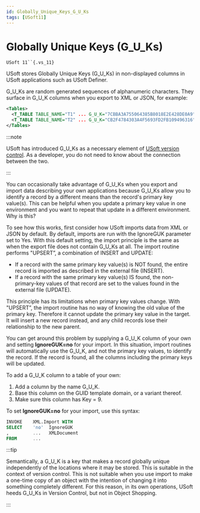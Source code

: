 ```yaml
---
id: Globally_Unique_Keys_G_U_Ks
tags: [USoft11]
---
```

# Globally Unique Keys (G_U_Ks)

`USoft 11``{.vs_11}`

USoft stores Globally Unique Keys (G_U_Ks) in non-displayed columns in USoft applications such as USoft Definer.

G_U_Ks are random generated sequences of alphanumeric characters. They surface in G_U_K columns when you export to XML or JSON, for example:

```xml
<Tables>
  <T_TABLE TABLE_NAME="T1" ... G_U_K="7CBBA3A755064385B8018E2E428DE0A9"/>
  <T_TABLE TABLE_NAME="T2" ... G_U_K="CB2F4784303A4F5693FD2FB109496316"/>
</Tables>
```


:::note

USoft has introduced G_U_Ks as a necessary element of [USoft version control](/Repositories/Version_control/Versioncontrolled_repositories.md). As a developer, you do not need to know about the connection between the two.

:::

You can occasionally take advantage of G_U_Ks when you export and import data describing your own applications because G_U_Ks allow you to identify a record by a different means than the record's primary key value(s). This can be helpful when you update a primary key value in one environment and you want to repeat that update in a different environment. Why is this?

To see how this works, first consider how USoft imports data from XML or JSON by default. By default, imports are run with the IgnoreGUK parameter set to Yes. With this default setting, the import principle is the same as when the export file does not contain G_U_Ks at all. The import routine performs "UPSERT”, a combination of INSERT and UPDATE:

- If a record with the same primary key value(s) is NOT found, the entire record is imported as described in the external file (INSERT).
- If a record with the same primary key value(s) IS found, the non-primary-key values of that record are set to the values found in the external file (UPDATE).

This principle has its limitations when primary key values change. With "UPSERT”, the import routine has no way of knowing the old value of the primary key. Therefore it cannot update the primary key value in the target. It will insert a new record instead, and any child records lose their relationship to the new parent.

You can get around this problem by supplying a G_U_K column of your own and setting **IgnoreGUK=no** for your import. In this situation, import routines will automatically use the G_U_K, and not the primary key values, to identify the record. If the record is found, all the columns including the primary keys will be updated.

To add a G_U_K column to a table of your own:

1. Add a column by the name G_U_K.
2. Base this column on the GUID template domain, or a variant thereof.
3. Make sure this column has Key = 9.

To set **IgnoreGUK=no** for your import, use this syntax:

```sql
INVOKE    XML.Import WITH
SELECT    'no'  IgnoreGUK
,         ...   XMLDocument
FROM      ...
```


:::tip

Semantically, a G_U_K is a key that makes a record globally unique independently of the locations where it may be stored. This is suitable in the context of version control. This is not suitable when you use import to make a one-time copy of an object with the intention of changing it into something completely different.
For this reason, in its own operations, USoft heeds G_U_Ks in Version Control, but not in Object Shopping.

:::

 